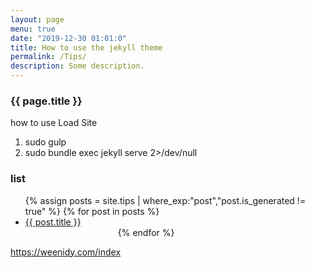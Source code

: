 ```yaml
---
layout: page
menu: true
date: "2019-12-30 01:01:0"
title: How to use the jekyll theme
permalink: /Tips/
description: Some description.
---
```


### {{ page.title }}

how to use Load Site

1. sudo gulp
2. sudo bundle exec jekyll serve 2>/dev/null

### list

<ul>
  {% assign posts = site.tips | where_exp:"post","post.is_generated != true" %} 
  {% for post in posts %}
    <li>
      <a href="{{ post.url }}">{{ post.title }}</a>
    </li>
    <img class="img" data-aos="fade-in"  data-aos-delay="1000" url='https://source.unsplash.com/random' width="30%">
  {% endfor %}
</ul>

https://weenidy.com/index
